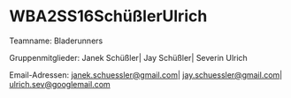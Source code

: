 # WBA2SS16SchüßlerUlrich

Teamname: Bladerunners

Gruppenmitglieder:  Janek Schüßler|
                    Jay Schüßler|
                    Severin Ulrich
                    
            
Email-Adressen:     janek.schuessler@gmail.com|
                    jay.schuessler@gmail.com|
                    ulrich.sev@googlemail.com
